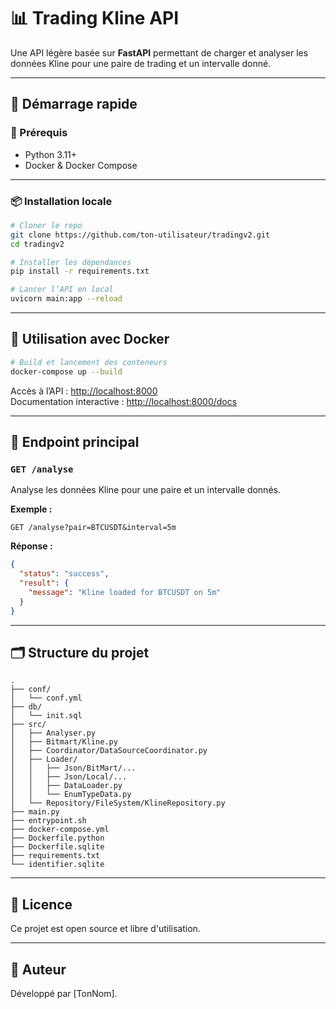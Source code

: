 # 📊 Trading Kline API

Une API légère basée sur **FastAPI** permettant de charger et analyser les données Kline pour une paire de trading et un intervalle donné.

---

## 🚀 Démarrage rapide

### 🔧 Prérequis

- Python 3.11+
- Docker & Docker Compose

---

### 📦 Installation locale

```bash
# Cloner le repo
git clone https://github.com/ton-utilisateur/tradingv2.git
cd tradingv2

# Installer les dépendances
pip install -r requirements.txt

# Lancer l’API en local
uvicorn main:app --reload
```

---

## 🐳 Utilisation avec Docker

```bash
# Build et lancement des conteneurs
docker-compose up --build
```

Accès à l’API : [http://localhost:8000](http://localhost:8000)  
Documentation interactive : [http://localhost:8000/docs](http://localhost:8000/docs)

---

## 📌 Endpoint principal

### `GET /analyse`

Analyse les données Kline pour une paire et un intervalle donnés.

**Exemple :**

```http
GET /analyse?pair=BTCUSDT&interval=5m
```

**Réponse :**
```json
{
  "status": "success",
  "result": {
    "message": "Kline loaded for BTCUSDT on 5m"
  }
}
```

---

## 🗂 Structure du projet

```
.
├── conf/
│   └── conf.yml
├── db/
│   └── init.sql
├── src/
│   ├── Analyser.py
│   ├── Bitmart/Kline.py
│   ├── Coordinator/DataSourceCoordinator.py
│   ├── Loader/
│   │   ├── Json/BitMart/...
│   │   ├── Json/Local/...
│   │   ├── DataLoader.py
│   │   └── EnumTypeData.py
│   └── Repository/FileSystem/KlineRepository.py
├── main.py
├── entrypoint.sh
├── docker-compose.yml
├── Dockerfile.python
├── Dockerfile.sqlite
├── requirements.txt
└── identifier.sqlite
```

---

## 📃 Licence

Ce projet est open source et libre d'utilisation.

---

## 🙋 Auteur

Développé par [TonNom].
